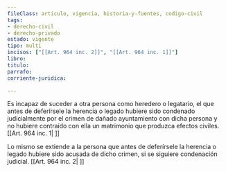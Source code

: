 ```yaml
---
fileClass: articulo, vigencia, historia-y-fuentes, codigo-civil
tags:
- derecho-civil
- derecho-privado
estado: vigente
tipo: multi
incisos: ["[[Art. 964 inc. 2]]", "[[Art. 964 inc. 1]]"]
libro:
titulo:
parrafo:
corriente-juridica:

---
```

Es incapaz de suceder a otra persona como heredero o legatario, el que antes de deferírsele la herencia o legado hubiere sido condenado judicialmente por el crimen de dañado ayuntamiento con dicha persona y no hubiere contraído con ella un matrimonio que produzca efectos civiles. [[Art. 964 inc. 1| ]]

Lo mismo se extiende a la persona que antes de deferírsele la herencia o legado hubiere sido acusada de dicho crimen, si se siguiere condenación judicial. [[Art. 964 inc. 2| ]]